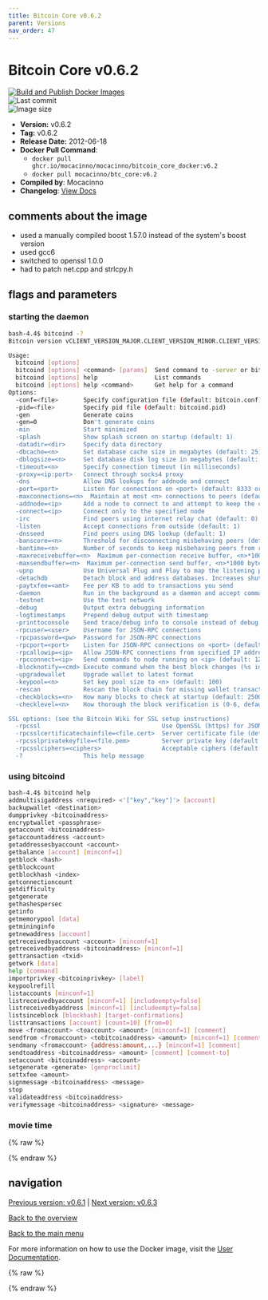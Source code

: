 ```yaml
---
title: Bitcoin Core v0.6.2
parent: Versions
nav_order: 47
---
```


# Bitcoin Core v0.6.2

[![Build and Publish Docker Images](https://github.com/mocacinno/bitcoin_core_docker/actions/workflows/build-and-publish.yml/badge.svg?branch=v6.2)](https://github.com/mocacinno/bitcoin_core_docker/actions/workflows/build-and-publish.yml)  
![Last commit](https://badgen.net/github/last-commit/mocacinno/bitcoin_core_docker/v6.2)  
![Image size](https://badgen.net/docker/size/mocacinno/btc_core/v6.2?color=green)  

- **Version:** v0.6.2
- **Tag:** v0.6.2
- **Release Date:** 2012-06-18
- **Docker Pull Command**:
  - `docker pull ghcr.io/mocacinno/mocacinno/bitcoin_core_docker:v6.2`
  - `docker pull mocacinno/btc_core:v6.2`
- **Compiled by**: Mocacinno
- **Changelog**: [View Docs](https://github.com/bitcoin/bitcoin/tree/v0.6.2/doc)

## comments about the image

- used a manually compiled boost 1.57.0 instead of the system's boost version
- used gcc6
- switched to openssl 1.0.0
- had to patch net.cpp and strlcpy.h

## flags and parameters

### starting the daemon

```bash
bash-4.4$ bitcoind -?
Bitcoin version vCLIENT_VERSION_MAJOR.CLIENT_VERSION_MINOR.CLIENT_VERSION_REVISION.CLIENT_VERSION_BUILD-g8ff1873096d29-beta

Usage:
  bitcoind [options]
  bitcoind [options] <command> [params]  Send command to -server or bitcoind
  bitcoind [options] help                List commands
  bitcoind [options] help <command>      Get help for a command
Options:
  -conf=<file>       Specify configuration file (default: bitcoin.conf)
  -pid=<file>        Specify pid file (default: bitcoind.pid)
  -gen               Generate coins
  -gen=0             Don't generate coins
  -min               Start minimized
  -splash            Show splash screen on startup (default: 1)
  -datadir=<dir>     Specify data directory
  -dbcache=<n>       Set database cache size in megabytes (default: 25)
  -dblogsize=<n>     Set database disk log size in megabytes (default: 100)
  -timeout=<n>       Specify connection timeout (in milliseconds)
  -proxy=<ip:port>   Connect through socks4 proxy
  -dns               Allow DNS lookups for addnode and connect
  -port=<port>       Listen for connections on <port> (default: 8333 or testnet: 18333)
  -maxconnections=<n>  Maintain at most <n> connections to peers (default: 125)
  -addnode=<ip>      Add a node to connect to and attempt to keep the connection open
  -connect=<ip>      Connect only to the specified node
  -irc               Find peers using internet relay chat (default: 0)
  -listen            Accept connections from outside (default: 1)
  -dnsseed           Find peers using DNS lookup (default: 1)
  -banscore=<n>      Threshold for disconnecting misbehaving peers (default: 100)
  -bantime=<n>       Number of seconds to keep misbehaving peers from reconnecting (default: 86400)
  -maxreceivebuffer=<n>  Maximum per-connection receive buffer, <n>*1000 bytes (default: 10000)
  -maxsendbuffer=<n>  Maximum per-connection send buffer, <n>*1000 bytes (default: 10000)
  -upnp              Use Universal Plug and Play to map the listening port (default: 0)
  -detachdb          Detach block and address databases. Increases shutdown time (default: 0)
  -paytxfee=<amt>    Fee per KB to add to transactions you send
  -daemon            Run in the background as a daemon and accept commands
  -testnet           Use the test network
  -debug             Output extra debugging information
  -logtimestamps     Prepend debug output with timestamp
  -printtoconsole    Send trace/debug info to console instead of debug.log file
  -rpcuser=<user>    Username for JSON-RPC connections
  -rpcpassword=<pw>  Password for JSON-RPC connections
  -rpcport=<port>    Listen for JSON-RPC connections on <port> (default: 8332)
  -rpcallowip=<ip>   Allow JSON-RPC connections from specified IP address
  -rpcconnect=<ip>   Send commands to node running on <ip> (default: 127.0.0.1)
  -blocknotify=<cmd> Execute command when the best block changes (%s in cmd is replaced by block hash)
  -upgradewallet     Upgrade wallet to latest format
  -keypool=<n>       Set key pool size to <n> (default: 100)
  -rescan            Rescan the block chain for missing wallet transactions
  -checkblocks=<n>   How many blocks to check at startup (default: 2500, 0 = all)
  -checklevel=<n>    How thorough the block verification is (0-6, default: 1)

SSL options: (see the Bitcoin Wiki for SSL setup instructions)
  -rpcssl                                  Use OpenSSL (https) for JSON-RPC connections
  -rpcsslcertificatechainfile=<file.cert>  Server certificate file (default: server.cert)
  -rpcsslprivatekeyfile=<file.pem>         Server private key (default: server.pem)
  -rpcsslciphers=<ciphers>                 Acceptable ciphers (default: TLSv1+HIGH:!SSLv2:!aNULL:!eNULL:!AH:!3DES:@STRENGTH)
  -?                 This help message
```

### using bitcoind

```bash
bash-4.4$ bitcoind help
addmultisigaddress <nrequired> <'["key","key"]'> [account]
backupwallet <destination>
dumpprivkey <bitcoinaddress>
encryptwallet <passphrase>
getaccount <bitcoinaddress>
getaccountaddress <account>
getaddressesbyaccount <account>
getbalance [account] [minconf=1]
getblock <hash>
getblockcount
getblockhash <index>
getconnectioncount
getdifficulty
getgenerate
gethashespersec
getinfo
getmemorypool [data]
getmininginfo
getnewaddress [account]
getreceivedbyaccount <account> [minconf=1]
getreceivedbyaddress <bitcoinaddress> [minconf=1]
gettransaction <txid>
getwork [data]
help [command]
importprivkey <bitcoinprivkey> [label]
keypoolrefill
listaccounts [minconf=1]
listreceivedbyaccount [minconf=1] [includeempty=false]
listreceivedbyaddress [minconf=1] [includeempty=false]
listsinceblock [blockhash] [target-confirmations]
listtransactions [account] [count=10] [from=0]
move <fromaccount> <toaccount> <amount> [minconf=1] [comment]
sendfrom <fromaccount> <tobitcoinaddress> <amount> [minconf=1] [comment] [comment-to]
sendmany <fromaccount> {address:amount,...} [minconf=1] [comment]
sendtoaddress <bitcoinaddress> <amount> [comment] [comment-to]
setaccount <bitcoinaddress> <account>
setgenerate <generate> [genproclimit]
settxfee <amount>
signmessage <bitcoinaddress> <message>
stop
validateaddress <bitcoinaddress>
verifymessage <bitcoinaddress> <signature> <message>
```

### movie time

{% raw %}
<link rel="stylesheet" href="https://mocacinno.com/asciinema-player.css">
   <div id="fullnode"></div>
   <script src="https://mocacinno.com/asciinema-player.min.js"></script>
   <script>
      AsciinemaPlayer.create('./casts/v0.6.2.cast', document.getElementById('fullnode'));
   </script>
{% endraw %}

## navigation

[Previous version: v0.6.1](./v6.1.md) | [Next version: v0.6.3](./v6.3.md)

[Back to the overview](./Readme.md)

[Back to the main menu](../Readme.md)

For more information on how to use the Docker image, visit the [User Documentation](../userdocs/Readme.md).

<!-- Google tag (gtag.js) -->
{% raw %}
<script async src="https://www.googletagmanager.com/gtag/js?id=G-BPC6NC6FF9"></script>
<script>
  window.dataLayer = window.dataLayer || [];
  function gtag(){dataLayer.push(arguments);}
  gtag('js', new Date());
  gtag('config', 'G-BPC6NC6FF9');
</script>
{% endraw %}
